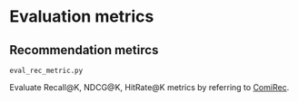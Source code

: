 # Evaluation metrics
## Recommendation metircs
`eval_rec_metric.py`

Evaluate Recall@K, NDCG@K, HitRate@K metrics
by referring to [ComiRec](https://arxiv.org/abs/2005.09347).